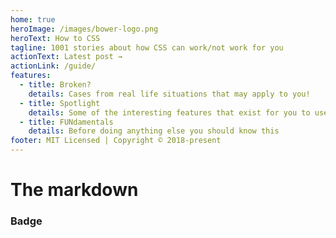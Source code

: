 ```yaml
---
home: true
heroImage: /images/bower-logo.png
heroText: How to CSS
tagline: 1001 stories about how CSS can work/not work for you
actionText: Latest post →
actionLink: /guide/
features:
  - title: Broken?
    details: Cases from real life situations that may apply to you!
  - title: Spotlight
    details: Some of the interesting features that exist for you to use
  - title: FUNdamentals
    details: Before doing anything else you should know this
footer: MIT Licensed | Copyright © 2018-present
---
```


# The markdown

### Badge <Badge text="beta" type="warn"/> <Badge text="0.10.1+"/>